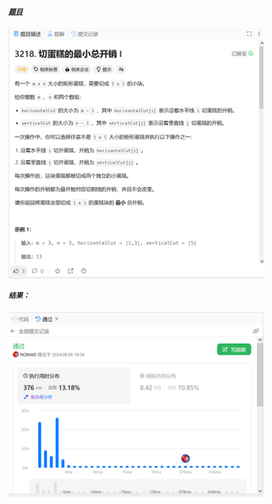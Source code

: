 ##### [题目](https://leetcode.cn/problems/minimum-cost-for-cutting-cake-i/description/)
![pic](img.png)
##### 结果：
![pic](result.png)